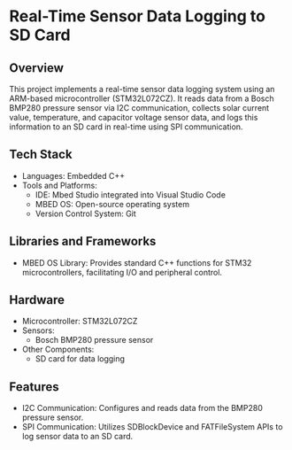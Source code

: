 

  <h1>Real-Time Sensor Data Logging to SD Card</h1>

  <h2>Overview</h2>
  <p>This project implements a real-time sensor data logging system using an ARM-based microcontroller (STM32L072CZ). It reads data from a Bosch BMP280 pressure sensor via I2C communication, collects solar current value, temperature, and capacitor voltage sensor data, and logs this information to an SD card in real-time using SPI communication.</p>

  <h2>Tech Stack</h2>
  <ul>
    <li>Languages: Embedded C++</li>
    <li>Tools and Platforms:
      <ul>
        <li>IDE: Mbed Studio integrated into Visual Studio Code</li>
        <li>MBED OS: Open-source operating system</li>
        <li>Version Control System: Git</li>
      </ul>
    </li>
  </ul>

  <h2>Libraries and Frameworks</h2>
  <ul>
    <li>MBED OS Library: Provides standard C++ functions for STM32 microcontrollers, facilitating I/O and peripheral control.</li>
  </ul>

  <h2>Hardware</h2>
  <ul>
    <li>Microcontroller: STM32L072CZ</li>
    <li>Sensors:
      <ul>
        <li>Bosch BMP280 pressure sensor</li>
      </ul>
    </li>
    <li>Other Components:
      <ul>
        <li>SD card for data logging</li>
      </ul>
    </li>
  </ul>

  <h2>Features</h2>
  <ul>
    <li>I2C Communication: Configures and reads data from the BMP280 pressure sensor.</li>
    <li>SPI Communication: Utilizes SDBlockDevice and FATFileSystem APIs to log sensor data to an SD card.</li>
  </ul>

</body>
</html>

